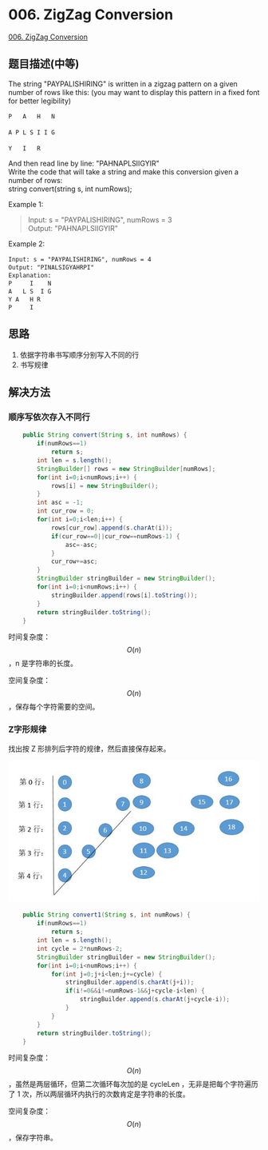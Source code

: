 # 006. ZigZag Conversion
[006. ZigZag Conversion](https://leetcode-cn.com/problems/zigzag-conversion/)

## 题目描述\(中等\)

The string "PAYPALISHIRING" is written in a zigzag pattern on a given number of rows like this: \(you may want to display this pattern in a fixed font for better legibility\)

```
P   A   H   N

A P L S I I G

Y   I   R
```

And then read line by line: "PAHNAPLSIIGYIR"  
Write the code that will take a string and make this conversion given a number of rows:  
string convert\(string s, int numRows\);

Example 1:

> Input: s = "PAYPALISHIRING", numRows = 3  
> Output: "PAHNAPLSIIGYIR"

Example 2:

```
Input: s = "PAYPALISHIRING", numRows = 4  
Output: "PINALSIGYAHRPI"  
Explanation:
P     I    N
A   L S  I G
Y A   H R
P     I
```

## 思路

1. 依据字符串书写顺序分别写入不同的行
2. 书写规律

## 解决方法

### 顺序写依次存入不同行

```java
    public String convert(String s, int numRows) {
        if(numRows==1)
            return s;
        int len = s.length();
        StringBuilder[] rows = new StringBuilder[numRows];
        for(int i=0;i<numRows;i++) {
            rows[i] = new StringBuilder();
        }
        int asc = -1;
        int cur_row = 0;
        for(int i=0;i<len;i++) {
            rows[cur_row].append(s.charAt(i));
            if(cur_row==0||cur_row==numRows-1) {
                asc=-asc;
            }
            cur_row+=asc;
        }
        StringBuilder stringBuilder = new StringBuilder();
        for(int i=0;i<numRows;i++) {
            stringBuilder.append(rows[i].toString());
        }
        return stringBuilder.toString();
    }
```

时间复杂度：$$O(n)$$，n 是字符串的长度。

空间复杂度：$$O(n)$$，保存每个字符需要的空间。

### Z字形规律

找出按 Z 形排列后字符的规律，然后直接保存起来。

![](/assets/001-100/006-solution-2-1.png)

```java
    public String convert1(String s, int numRows) {
        if(numRows==1)
            return s;
        int len = s.length();
        int cycle = 2*numRows-2;
        StringBuilder stringBuilder = new StringBuilder();
        for(int i=0;i<numRows;i++) {
            for(int j=0;j+i<len;j+=cycle) {
                stringBuilder.append(s.charAt(j+i));
                if(i!=0&&i!=numRows-1&&j+cycle-i<len) {
                    stringBuilder.append(s.charAt(j+cycle-i));
                }
            }
        }
        return stringBuilder.toString();
    }
```

时间复杂度：$$O(n)$$，虽然是两层循环，但第二次循环每次加的是 cycleLen ，无非是把每个字符遍历了 1 次，所以两层循环内执行的次数肯定是字符串的长度。

空间复杂度：$$O(n)$$，保存字符串。

